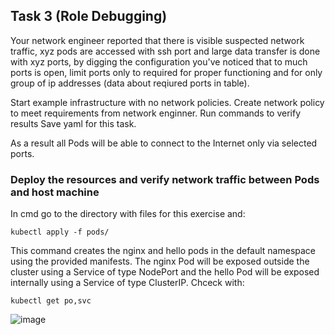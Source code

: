 ## Task 3 (Role Debugging)
Your network engineer reported that there is visible suspected network traffic, xyz pods are accessed with ssh port and large data transfer is done with xyz ports, by digging the 
configuration you've noticed that to much ports is open, limit ports only to required for proper functioning and for only group of ip addresses (data about reqiured ports in table).

Start example infrastructure with no network policies.
Create network policy to meet requirements from network enginner.
Run commands to verify results
Save yaml for this task.

As a result all Pods will be able to connect to the Internet only via selected ports.

### Deploy the resources and verify network traffic between Pods and host machine
In cmd go to the directory with files for this exercise and:
```
kubectl apply -f pods/
```
This command creates the nginx and hello pods in the default namespace using the provided manifests. The nginx Pod will be exposed outside the cluster using a Service of type NodePort and the hello Pod will be exposed internally using a Service of type ClusterIP. 
Chceck with:
```
kubectl get po,svc
```
![image](https://user-images.githubusercontent.com/47759484/148375234-a0f70d20-0fb8-4ac6-b26e-9c31f1dc58ea.png)
